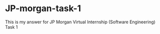 # JP-morgan-task-1
This is my answer for JP Morgan Virtual Internship (Software Engineering) Task 1
